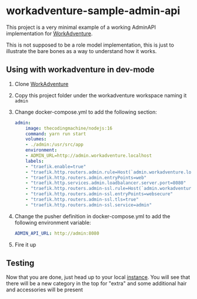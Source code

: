 # workadventure-sample-admin-api

This project is a very minimal example of a working AdminAPI implementation for [WorkAdventure](https://github.com/thecodingmachine/workadventure/).

This is not supposed to be a role model implementation, this is just to illustrate the bare bones as a way to understand how it works.

## Using with workadventure in dev-mode

1. Clone [WorkAdventure](https://github.com/thecodingmachine/workadventure/)
1. Copy this project folder under the workadventure workspace naming it `admin`
1. Change docker-compose.yml to add the following section:

    ```yaml
    admin:
        image: thecodingmachine/nodejs:16
        command: yarn run start
        volumes:
        - ./admin:/usr/src/app
        environment:
        - ADMIN_URL=http://admin.workadventure.localhost
        labels:
        - "traefik.enable=true"
        - "traefik.http.routers.admin.rule=Host(`admin.workadventure.localhost`)"
        - "traefik.http.routers.admin.entryPoints=web"
        - "traefik.http.services.admin.loadbalancer.server.port=8080"
        - "traefik.http.routers.admin-ssl.rule=Host(`admin.workadventure.localhost`)"
        - "traefik.http.routers.admin-ssl.entryPoints=websecure"
        - "traefik.http.routers.admin-ssl.tls=true"
        - "traefik.http.routers.admin-ssl.service=admin"
    ```

1. Change the pusher definition in docker-compose.yml to add  the following environment variable:

    ```yaml
    ADMIN_API_URL: http://admin:8080
    ```

1. Fire it up

## Testing

Now that you are done, just head up to your local [instance](http://play.workadventure.localhost). You will see that there will be a new category in the top for "extra" and some additional hair and accessories will be present
